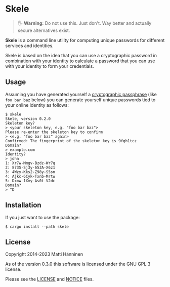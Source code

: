 Skele
=====

> 🖐 **Warning:** Do not use this.  Just don't.  Way better and actually secure
> alternatives exist.

**Skele** is a command line utility for computing unique passwords for
different services and identities.

Skele is based on the idea that you can use a cryptographic password in
combination with your identity to calculate a password that you can use with
your identity to form your credentials.


Usage
-----

Assuming you have generated yourself a [cryptographic passphrase][diceware]
(like `foo bar baz` below) you can generate yourself unique passwords tied to
your online identity as follows:

```
$ skele
Skele, version 0.2.0
Skeleton key?
> <your skeleton key, e.g. "foo bar baz">
Please re-enter the skeleton key to confirm
> <e.g. "foo bar baz" again>
Confirmed: The fingerprint of the skeleton key is 9Ygh1tcz
Domain?
> example.com
Identity?
> john
1: Xr7w-Mmgv-Bzdz-Wr7q
2: 873S-Sj3y-653A-X6z1
3: 4Wzy-Kks2-Z98y-S5sn
4: Ajkc-6Cyk-Txnb-Mrtw
5: Dxmw-1Xmy-As0t-V2dc
Domain?
> ^D
```

[diceware]: http://world.std.com/~reinhold/diceware.html
    (The Diceware Passphrase Home Page)


Installation
------------

If you just want to use the package:

```
$ cargo install --path skele
```


License
-------

Copyright 2014-2023 Matti Hänninen

As of the version 0.3.0 this software is licensed under the GNU GPL 3 license.

Please see the [LICENSE](./LICENSE) and [NOTICE](./NOTICE) files.
